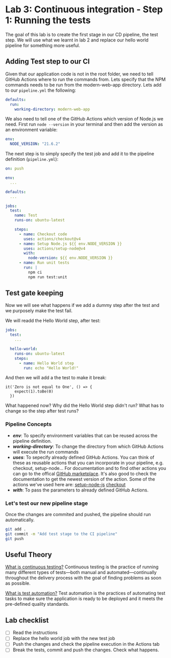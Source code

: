 # Lab 3: Continuous integration - Step 1: Running the tests

The goal of this lab is to create the first stage in our CD pipeline, the test step. We will use what we learnt in lab 2 and replace our hello world pipeline for something more useful.

## Adding Test step to our CI

Given that our application code is not in the root folder, we need to tell GitHub Actions where to run the commands from. Lets specify that the NPM commands needs to be run from the modern-web-app directory. Lets add to our `pipeline.yml` the following:

```yml
defaults:
  run:
    working-directory: modern-web-app
```

We also need to tell one of the GitHub Actions which version of Node.js we need. First run `node --version` in your terminal and then add the version as an environment variable:

```yml
env:
  NODE_VERSION: "21.6.2"
```

The next step is to simply specify the test job and add it to the pipeline definition (`pipeline.yml`):

```yml
on: push

env: 
  ...

defaults:
  ...

jobs:
  test:
    name: Test
    runs-on: ubuntu-latest

    steps:
      - name: Checkout code
        uses: actions/checkout@v4
      - name: Setup Node.js ${{ env.NODE_VERSION }}
        uses: actions/setup-node@v4
        with:
          node-version: ${{ env.NODE_VERSION }}
      - name: Run unit tests
        run: |
          npm ci
          npm run test:unit
```

## Test gate keeping
Now we will see what happens if we add a dummy step after the test and we purposely make the test fail.

We will readd the Hello World step, after test:

```yml
jobs:
  test:
    ...

  hello-world:
    runs-on: ubuntu-latest
    steps:
      - name: Hello World step
        run: echo "Hello World!"
```

And then we will add a the test to make it break:

```tsx
it('Zero is not equal to One', () => {
    expect(1).toBe(0)
  })
```

What happened now? Why did the Hello World step didn't run? What has to change so the step after test runs?

### Pipeline Concepts

- **_env_**: To specify environment variables that can be reused across the pipeline definition.
- **_working-directory_**: To change the directory from which GitHub Actions will execute the run commands
- **_uses_**: To sepecify already defined GitHub Actions. You can think of these as reusable actions that you can incorporate in your pipeline, e.g. checkout, setup-node... 
For documentation and to find other actions you can go to the offical [GitHub marketplace](https://github.com/marketplace?type=actions). It's also good to check the documentation to get the newest version of the action. Some of the actions we've used here are: 
[setup-node-js](https://github.com/marketplace/actions/setup-node-js-environment)
[checkout](https://github.com/marketplace/actions/checkout)
- **_with_**: To pass the parameters to already defined GitHub Actions.

### Let's test our new pipeline stage

Once the changes are commited and pushed, the pipeline should run automatically.

```bash
git add .
git commit -m "Add test stage to the CI pipeline"
git push
```

## Useful Theory

[What is continuous testing?](https://continuousdelivery.com/foundations/test-automation/)
Continuous testing is the practice of running many different types of tests—both manual and automated—continually throughout the delivery process with the goal of finding problems as soon as possible.

[What is test automation?](https://www.atlassian.com/devops/devops-tools/test-automation)
Test automation is the practices of automating test tasks to make sure the application is ready to be deployed and it meets the pre-defined quality standards.

## Lab checklist

- [ ] Read the instructions
- [ ] Replace the hello world job with the new test job
- [ ] Push the changes and check the pipeline execution in the Actions tab
- [ ] Break the tests, commit and push the changes. Check what happens.
